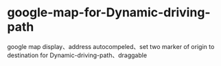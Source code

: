 # google-map-for-Dynamic-driving-path
google map display、address autocompeled、set two marker of origin to destination for Dynamic-driving-path、draggable
